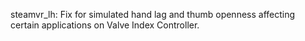 steamvr_lh: Fix for simulated hand lag and thumb openness affecting certain applications on Valve Index Controller.
